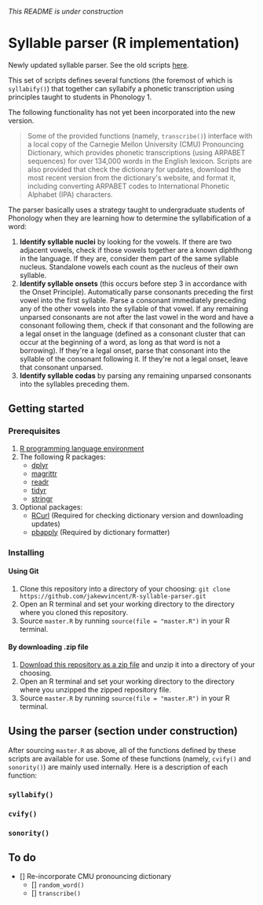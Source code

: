 *This README is under construction*

# Syllable parser (R implementation)

Newly updated syllable parser. See the old scripts [here](https://jakewvincent.github.com/R-syllable-parser_old).

This set of scripts defines several functions (the foremost of which is `syllabify()`) that together can syllabify a phonetic transcription using principles taught to students in Phonology 1.

The following functionality has not yet been incorporated into the new version.
> Some of the provided functions (namely, `transcribe()`) interface with a local copy of the Carnegie Mellon University (CMU) Pronouncing Dictionary, which provides phonetic transcriptions (using ARPABET sequences) for over 134,000 words in the English lexicon. Scripts are also provided that check the dictionary for updates, download the most recent version from the dictionary's website, and format it, including converting ARPABET codes to International Phonetic Alphabet (IPA) characters.

The parser basically uses a strategy taught to undergraduate students of Phonology when they are learning how to determine the syllabification of a word:

1. **Identify syllable nuclei** by looking for the vowels. If there are two adjacent vowels, check if those vowels together are a known diphthong in the language. If they are, consider them part of the same syllable nucleus. Standalone vowels each count as the nucleus of their own syllable.
2. **Identify syllable onsets** (this occurs before step 3 in accordance with the Onset Principle). Automatically parse consonants preceding the first vowel into the first syllable. Parse a consonant immediately preceding any of the other vowels into the syllable of that vowel. If any remaining unparsed consonants are not after the last vowel in the word and have a consonant following them, check if that consonant and the following are a legal onset in the language (defined as a consonant cluster that can occur at the beginning of a word, as long as that word is not a borrowing). If they're a legal onset, parse that consonant into the syllable of the consonant following it. If they're not a legal onset, leave that consonant unparsed.
3. **Identify syllable codas** by parsing any remaining unparsed consonants into the syllables preceding them.

## Getting started

### Prerequisites
1. [R programming language environment](https://www.r-project.org/about.html)
2. The following R packages:
   * [dplyr](https://cran.r-project.org/web/packages/dplyr/index.html)
   * [magrittr](https://cran.r-project.org/web/packages/magrittr/index.html)
   * [readr](https://cran.r-project.org/web/packages/readr/index.html)
   * [tidyr](https://cran.r-project.org/web/packages/tidyr/index.html)
   * [stringr](https://cran.r-project.org/web/packages/stringr/index.html)
3. Optional packages:
   * [RCurl](https://cran.r-project.org/web/packages/RCurl/index.html) (Required for checking dictionary version and downloading updates)
   * [pbapply](https://cran.rstudio.com/web/packages/pbapply/index.html) (Required by dictionary formatter)

### Installing
#### Using Git
1. Clone this repository into a directory of your choosing: `git clone https://github.com/jakewvincent/R-syllable-parser.git`
2. Open an R terminal and set your working directory to the directory where you cloned this repository.
3. Source `master.R` by running `source(file = "master.R")` in your R terminal.

#### By downloading .zip file
1. [Download this repository as a zip file](https://github.com/jakewvincent/R-syllable-parser/archive/master.zip) and unzip it into a directory of your choosing.
2. Open an R terminal and set your working directory to the directory where you unzipped the zipped repository file.
3. Source `master.R` by running `source(file = "master.R")` in your R terminal.

## Using the parser (section under construction)
After sourcing `master.R` as above, all of the functions defined by these scripts are available for use. Some of these functions (namely, `cvify()` and `sonority()`) are mainly used internally. Here is a description of each function:

### `syllabify()`
### `cvify()`
### `sonority()`

## To do
* [] Re-incorporate CMU pronouncing dictionary
    * [] `random_word()`
    * [] `transcribe()`

